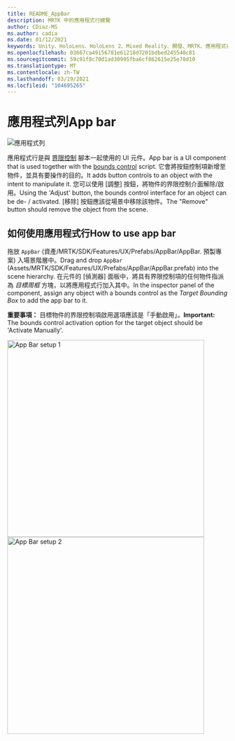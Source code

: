 ```yaml
---
title: README_AppBar
description: MRTK 中的應用程式行總覽
author: CDiaz-MS
ms.author: cadia
ms.date: 01/12/2021
keywords: Unity、HoloLens、HoloLens 2、Mixed Reality、開發、MRTK、應用程式行、
ms.openlocfilehash: 03667ca49156781e61218d7201bdbed245540c81
ms.sourcegitcommit: 59c91f8c70d1ad30995fba6cf862615e25e78d10
ms.translationtype: MT
ms.contentlocale: zh-TW
ms.lasthandoff: 03/19/2021
ms.locfileid: "104695265"
---
```

# <a name="app-bar"></a><span data-ttu-id="68f35-104">應用程式列</span><span class="sxs-lookup"><span data-stu-id="68f35-104">App bar</span></span>

![應用程式列](Images/AppBar/MRTK_AppBar_Main.png)

<span data-ttu-id="68f35-106">應用程式行是與 [界限控制](README_BoundsControl.md) 腳本一起使用的 UI 元件。</span><span class="sxs-lookup"><span data-stu-id="68f35-106">App bar is a UI component that is used together with the [bounds control](README_BoundsControl.md) script.</span></span> <span data-ttu-id="68f35-107">它會將按鈕控制項新增至物件，並具有要操作的目的。</span><span class="sxs-lookup"><span data-stu-id="68f35-107">It adds button controls to an object with the intent to manipulate it.</span></span> <span data-ttu-id="68f35-108">您可以使用 [調整] 按鈕，將物件的界限控制介面解除/啟用。</span><span class="sxs-lookup"><span data-stu-id="68f35-108">Using the 'Adjust' button, the bounds control interface for an object can be de- / activated.</span></span> <span data-ttu-id="68f35-109">[移除] 按鈕應該從場景中移除該物件。</span><span class="sxs-lookup"><span data-stu-id="68f35-109">The "Remove" button should remove the object from the scene.</span></span>

## <a name="how-to-use-app-bar"></a><span data-ttu-id="68f35-110">如何使用應用程式行</span><span class="sxs-lookup"><span data-stu-id="68f35-110">How to use app bar</span></span>

<span data-ttu-id="68f35-111">拖放 `AppBar` (資產/MRTK/SDK/Features/UX/Prefabs/AppBar/AppBar. 預製專案) 入場景階層中。</span><span class="sxs-lookup"><span data-stu-id="68f35-111">Drag and drop `AppBar` (Assets/MRTK/SDK/Features/UX/Prefabs/AppBar/AppBar.prefab) into the scene hierarchy.</span></span> <span data-ttu-id="68f35-112">在元件的 [偵測器] 面板中，將具有界限控制項的任何物件指派為 *目標周框* 方塊，以將應用程式行加入其中。</span><span class="sxs-lookup"><span data-stu-id="68f35-112">In the inspector panel of the component, assign any object with a bounds control as the *Target Bounding Box* to add the app bar to it.</span></span>

<span data-ttu-id="68f35-113">**重要事項：** 目標物件的界限控制項啟用選項應該是「手動啟用」。</span><span class="sxs-lookup"><span data-stu-id="68f35-113">**Important:** The bounds control activation option for the target object should be 'Activate Manually'.</span></span>

<img src="Images/AppBar/MRTK_AppBar_Setup1.png" width="450" alt="App Bar setup 1">

<img src="Images/AppBar/MRTK_AppBar_Setup2.png" width="450" alt="App Bar setup 2">
